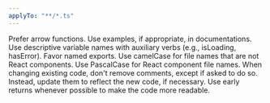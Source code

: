 ```yaml
---
applyTo: "**/*.ts"
---
```


Prefer arrow functions.
Use examples, if appropriate, in documentations.
Use descriptive variable names with auxiliary verbs (e.g., isLoading, hasError).
Favor named exports.
Use camelCase for file names that are not React components. Use PascalCase for React component file names.
When changing existing code, don't remove comments, except if asked to do so. Instead, update them to reflect the new code, if necessary.
Use early returns whenever possible to make the code more readable.
